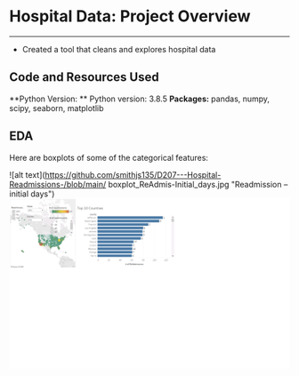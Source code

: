 # Hospital Data: Project Overview 
______________________________________________________________________________________________________________________________________________________________________
* Created a tool that cleans and explores hospital data
## Code and Resources Used
**Python Version:  ** Python version: 3.8.5
**Packages:** pandas, numpy, scipy, seaborn, matplotlib
## EDA
Here are boxplots of some of the categorical features:

![alt text](https://github.com/smithjs135/D207---Hospital-Readmissions-/blob/main/ boxplot_ReAdmis-Initial_days.jpg  "Readmission – initial days")
![alt text](https://github.com/smithjs135/D211-Advanced-Data-Acquisition/blob/main/StoryPoint4.png "Readmission by County")

